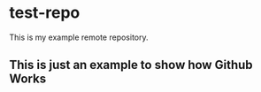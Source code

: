 # test-repo
This is my example remote repository.

## This is just an example to show how Github Works
